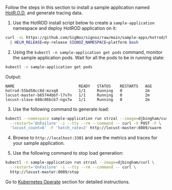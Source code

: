 Follow the steps in this section to install a sample application named
[HotR.O.D](https://github.com/jaegertracing/jaeger/tree/master/examples/hotrod),
and generate tracing data.

1. Use the HotROD install script below to create a `sample-application` namespace
and deploy HotROD application on it:

```bash
curl -sL https://github.com/SigNoz/signoz/raw/main/sample-apps/hotrod/hotrod-install.sh \
  | HELM_RELEASE=my-release SIGNOZ_NAMESPACE=platform bash
```

2. Using the `kubectl -n sample-application get pods` command, monitor the sample application pods.
Wait for all the pods to be in running state:

```bash
kubectl -n sample-application get pods
```

Output:
```
NAME                            READY   STATUS    RESTARTS   AGE
hotrod-55bd58cc8d-mzxq8         1/1     Running   0          2m
locust-master-b65744bbf-l7v7n   1/1     Running   0          2m
locust-slave-688c86bcb7-ngx7w   1/1     Running   0          2m
```

3. Use the following command to generate load:

```bash
kubectl --namespace sample-application run strzal --image=djbingham/curl \
  --restart='OnFailure' -i --tty --rm --command -- curl -X POST -F \
  'locust_count=6' -F 'hatch_rate=2' http://locust-master:8089/swarm
```

4. Browse to `http://localhost:3301` and see the metrics and traces for your sample application.
<!--This step needs more details including a screenshot but I wasn't able to install SigNoz on Kubernetes yet -->

5. Use the following command to stop load generation:

```bash
kubectl -n sample-application run strzal --image=djbingham/curl \
  --restart='OnFailure' -i --tty --rm --command -- curl \
  http://locust-master:8089/stop
```

Go to [Kubernetes Operate](/docs/operate/kubernetes) section for detailed instructions.